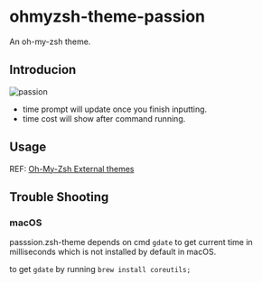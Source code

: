 # ohmyzsh-theme-passion
An oh-my-zsh theme.

## Introducion
![passion](https://raw.githubusercontent.com/ChesterYue/ohmyzsh-theme-passion/master/passion.gif)

* time prompt will update once you finish inputting.
* time cost will show after command running.

## Usage
REF: [Oh-My-Zsh External themes](https://github.com/ohmyzsh/ohmyzsh/wiki/External-themes)

## Trouble Shooting

### macOS
passsion.zsh-theme depends on cmd ```gdate``` to get current time in milliseconds which is not installed by default in macOS.

to get ```gdate``` by running ```brew install coreutils;```
